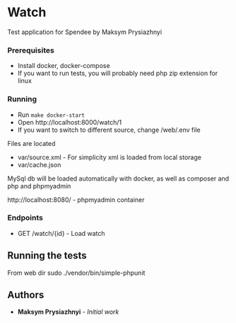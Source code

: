 # Watch

Test application for Spendee by Maksym Prysiazhnyi

### Prerequisites

- Install docker, docker-compose
- If you want to run tests, you will probably need php zip extension for linux

### Running

- Run `make docker-start`
- Open http://localhost:8000/watch/1
- If you want to switch to different source, change /web/.env file

Files are located 
- var/source.xml - For simplicity xml is loaded from local storage
- var/cache.json

MySql db will be loaded automatically with docker, as well as composer and php and phpmyadmin

http://localhost:8080/ - phpmyadmin container
### Endpoints

- GET /watch/{id}           - Load watch

## Running the tests
 
From web dir
sudo ./vendor/bin/simple-phpunit


## Authors

* **Maksym Prysiazhnyi** - *Initial work*
